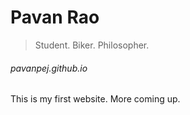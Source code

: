 
# Pavan Rao

> Student. Biker. Philosopher.

###### pavanpej.github.io

This is my first website. More coming up.
